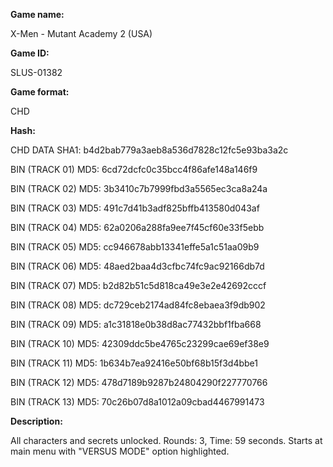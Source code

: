 **Game name:**

X-Men - Mutant Academy 2 (USA)

**Game ID:**

SLUS-01382

**Game format:**

CHD

**Hash:**

CHD DATA SHA1: b4d2bab779a3aeb8a536d7828c12fc5e93ba3a2c

BIN (TRACK 01) MD5: 6cd72dcfc0c35bcc4f86afe148a146f9

BIN (TRACK 02) MD5: 3b3410c7b7999fbd3a5565ec3ca8a24a

BIN (TRACK 03) MD5: 491c7d41b3adf825bffb413580d043af

BIN (TRACK 04) MD5: 62a0206a288fa9ee7f45cf60e33f5ebb

BIN (TRACK 05) MD5: cc946678abb13341effe5a1c51aa09b9

BIN (TRACK 06) MD5: 48aed2baa4d3cfbc74fc9ac92166db7d

BIN (TRACK 07) MD5: b2d82b51c5d818ca49e3e2e42692cccf

BIN (TRACK 08) MD5: dc729ceb2174ad84fc8ebaea3f9db902

BIN (TRACK 09) MD5: a1c31818e0b38d8ac77432bbf1fba668

BIN (TRACK 10) MD5: 42309ddc5be4765c23299cae69ef38e9

BIN (TRACK 11) MD5: 1b634b7ea92416e50bf68b15f3d4bbe1

BIN (TRACK 12) MD5: 478d7189b9287b24804290f227770766

BIN (TRACK 13) MD5: 70c26b07d8a1012a09cbad4467991473

**Description:**

All characters and secrets unlocked. Rounds: 3, Time: 59 seconds. Starts at main menu with "VERSUS MODE" option highlighted.